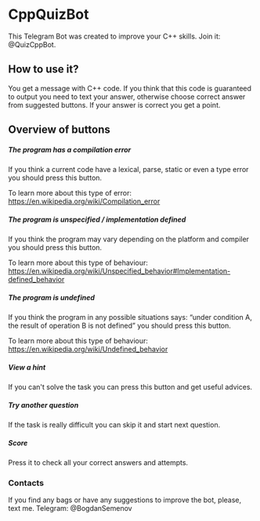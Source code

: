# CppQuizBot
This Telegram Bot was created to improve your C++ skills. Join it: @QuizCppBot.

## How to use it?
You get a message with C++ code. If you think that this code is guaranteed to output you need to text your answer, otherwise choose correct answer from suggested buttons. If your answer is correct you get a point.

## Overview of buttons
##### The program has a compilation error
If you think a current code have a lexical, parse, static or even a type error you should press this button.

To learn more about this type of error: https://en.wikipedia.org/wiki/Compilation_error

##### The program is unspecified / implementation defined
If you think the program may vary depending on the platform and compiler you should press this button.

To learn more about this type of behaviour: https://en.wikipedia.org/wiki/Unspecified_behavior#Implementation-defined_behavior

##### The program is undefined 
If you think the program in any possible situations says: “under condition A, the result of operation B is not defined” you should press this button.

To learn more about this type of behaviour: https://en.wikipedia.org/wiki/Undefined_behavior

##### View a hint
If you can't solve the task you can press this button and get useful advices.

##### Try another question
If the task is really difficult you can skip it and start next question.

##### Score
Press it to check all your correct answers and attempts.

### Contacts
If you find any bags or have any suggestions to improve the bot, please, text me. Telegram: @BogdanSemenov
                     
